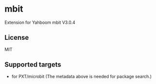 # mbit

Extension for Yahboom mbit V3.0.4

## License

MIT

## Supported targets

* for PXT/microbit
(The metadata above is needed for package search.)
